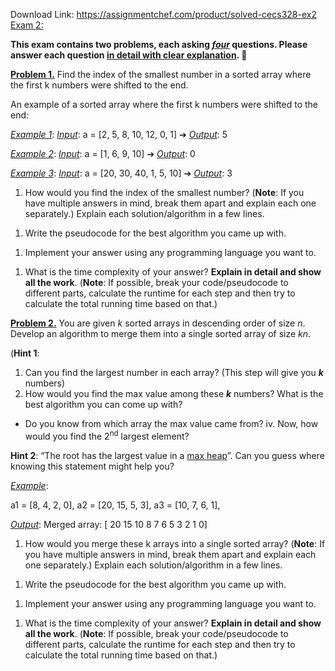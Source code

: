 Download Link: https://assignmentchef.com/product/solved-cecs328-ex2
<br>
<u>Exam 2:</u>




<strong>This exam contains two problems, each asking </strong><strong><em><u>four</u></em></strong><strong> questions</strong><strong>. Please answer each question <u>in detail with clear explanation</u>. &#x1f642;</strong>




<strong><u>Problem 1.</u></strong> Find the index of the smallest number in a sorted array where the first k numbers were shifted to the end.




An example of a sorted array where the first k numbers were shifted to the end:




<strong> </strong>

<em><u>Example 1</u></em>:  <em><u>Input</u></em>: a = [2, 5, 8, 10, 12, 0, 1] ➔ <em><u>Output</u></em>:  5

<em><u>Example 2</u></em>: <em><u>Input</u></em>: a = [1, 6, 9, 10] ➔ <em><u>Output</u></em>:  0

<em><u>Example 3</u></em>: <em><u>Input</u></em>: a = [20, 30, 40, 1, 5, 10] ➔ <em><u>Output</u></em>:  3

<strong> </strong>

<strong> </strong>

<ol>

 <li>How would you find the index of the smallest number? (<strong>Note</strong>: If you have multiple answers in mind, break them apart and explain each one separately.) Explain each solution/algorithm in a few lines.</li>

</ol>




<ol>

 <li>Write the pseudocode for the best algorithm you came up with.</li>

</ol>




<ol>

 <li>Implement your answer using any programming language you want to.</li>

</ol>




<ol>

 <li>What is the time complexity of your answer? <strong>Explain in detail and show all the work</strong>. (<strong>Note</strong>: If possible, break your code/pseudocode to different parts, calculate the runtime for each step and then try to calculate the total running time based on that.)</li>

</ol>

<strong> </strong>

<strong><u>Problem 2.</u></strong> You are given <em>k</em> sorted arrays in descending order of size <em>n</em>. Develop an algorithm to merge them into a single sorted array of size <em>kn</em>.

(<strong>Hint 1</strong>:

<ol>

 <li>Can you find the largest number in each array? (This step will give you <strong><em>k</em></strong> numbers)</li>

 <li>How would you find the max value among these <strong><em>k</em></strong> numbers? What is the best algorithm you can come up with?</li>

</ol>

<ul>

 <li>Do you know from which array the max value came from? iv. Now, how would you find the 2<sup>nd</sup> largest element?</li>

</ul>

<strong>Hint 2</strong>:  “The root has the largest value in a <u>max heap</u>”. Can you guess where knowing this statement might help you?

<em> </em>

<em><u>Example</u></em>:

a1 = [8, 4, 2, 0],  a2 = [20, 15, 5, 3],  a3 = [10, 7, 6, 1],

<em><u>Output</u></em>:  Merged array: [ 20 15 10 8 7 6 5 3 2 1 0]







<ol>

 <li>How would you merge these k arrays into a single sorted array? (<strong>Note</strong>: If you have multiple answers in mind, break them apart and explain each one separately.) Explain each solution/algorithm in a few lines.</li>

</ol>




<ol>

 <li>Write the pseudocode for the best algorithm you came up with.</li>

</ol>




<ol>

 <li>Implement your answer using any programming language you want to.</li>

</ol>




<ol>

 <li>What is the time complexity of your answer? <strong>Explain in detail and show all the work</strong>. (<strong>Note</strong>: If possible, break your code/pseudocode to different parts, calculate the runtime for each step and then try to calculate the total running time based on that.)</li>

</ol>


